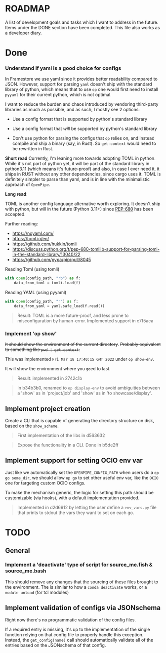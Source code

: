 # ROADMAP

A list of development goals and tasks which I want to address in the future.
Items under the DONE section have been completed.
This file also works as a developer diary.

# Done

### Understand if yaml is a good choice for configs

In Framestore we use yaml since it provides better readability compared to JSON.
However, support for parsing `yaml` doesn't ship with the standard library of python, which means that to use `op` one would first need to install `pyyaml` for their current python, which is not optimal.

I want to reduce the burden and chaos introduced by vendoring third-party libraries as much as possible, and as such, I mostly see 2 options:

- Use a config format that is supported by python's standard library

- Use a config format that _will_ be supported by python's standard library

- Don't use python for parsing the configs that `op` relies on, and instead compile and ship a binary (say, in Rust). So `get-context` would need to be rewritten in Rust.

**Short read**
Currently, I'm leaning more towards adopting TOML in python.
While it's not part of python yet, it will be part of the standard library in python3.11 (which means it's future-proof) and also, in case I ever need it, it ships in RUST without any other dependencies, since cargo uses it.
TOML is definitely simpler to parse than yaml, and is in line with the minimalistic approach of `OpenPipe`.

**Long read**:

TOML is another config language alternative worth exploring. It doesn't ship with python, but will in the future (Python 3.11+) since [PEP-680](https://peps.python.org/pep-0680/) has been accepted.

Further reading:
- https://noyaml.com/
- https://toml.io/en/
- https://github.com/hukkin/tomli
- https://discuss.python.org/t/pep-680-tomllib-support-for-parsing-toml-in-the-standard-library/13040/22
- https://github.com/pypa/pip/pull/8045


Reading Toml (using tomli)
```python
with open(config_path, "rb") as f:
    data_from_toml = tomli.load(f)
```

Reading YAML (using pyyaml)
```python
with open(config_path, "r") as f:
    data_from_yaml = yaml.safe_load(f.read())
```

> Result: TOML is a more future-proof, and less prone to misconfiguration by human-error. Implemented support in c7f5aca

### Implement 'op show'

<del>It should show the environment of the current directory</del>.
<del>Probably equivalent to something like `pwd | get-context`.</del>

This was implemented `Fri Mar 18 17:40:15 GMT 2022` under `op show-env`.

It will show the environment where you `go`ed to last.

> Result: implemented in 2742c1b

> In b34b3b0, renamed to `op display-env` to avoid ambiguities between a 'show' as in 'project/job' and 'show' as in 'to showcase/display'.

## Implement project creation

Create a CLI that is capable of generating the directory structure on disk, based on the `show_scheme`.

> First implementation of the libs in d563632

> Expose the functionality in a CLI. Done in b5de2ff

## Implement support for setting OCIO env var

Just like we automatically set the `OPENPIPE_CONFIG_PATH` when users do a `op go some_dir`, we should allow `op go` to set other useful env var, like the `OCIO` one for targeting custom OCIO configs.

To make the mechanism generic, the logic for setting this path should be customizable (via hooks), with a default implementation provided.

> Implemented in d2d6912 by letting the user define a `env_vars.py` file that prints to stdout the vars they want to set on each go.


# TODO

## General
### Implement a 'deactivate' type of script for source_me.fish & source_me.bash

This should remove any changes that the sourcing of these files brought to the environment.
The is similar to how a `conda deactivate` works, or a `module unload` (for tcl modules)

## Implement validation of configs via JSONschema

Right now there's no programmatic validation of the config files.

If a required entry is missing, it's up to the implementation of the single function relying on that config file to properly handle this exception.
Instead, the `get_config(name)` call should automatically validate all of the entries based on the JSONschema of that config.
